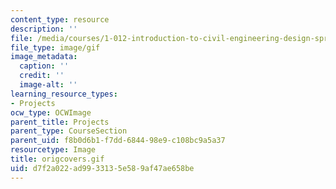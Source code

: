 ```yaml
---
content_type: resource
description: ''
file: /media/courses/1-012-introduction-to-civil-engineering-design-spring-2002/d7f2a022ad9933135e589af47ae658be_origcovers.gif
file_type: image/gif
image_metadata:
  caption: ''
  credit: ''
  image-alt: ''
learning_resource_types:
- Projects
ocw_type: OCWImage
parent_title: Projects
parent_type: CourseSection
parent_uid: f8b0d6b1-f7dd-6844-98e9-c108bc9a5a37
resourcetype: Image
title: origcovers.gif
uid: d7f2a022-ad99-3313-5e58-9af47ae658be
---
```

